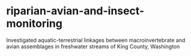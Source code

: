 # riparian-avian-and-insect-monitoring
 Investigated aquatic-terrestrial linkages between macroinvertebrate and avian assemblages in freshwater streams of King County, Washington
